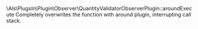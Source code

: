 \Als\PlugsIn\Plugin\Observer\QuantityValidatorObserverPlugin::aroundExecute
Completely overwrites the function with around plugin, interrupting call stack.

